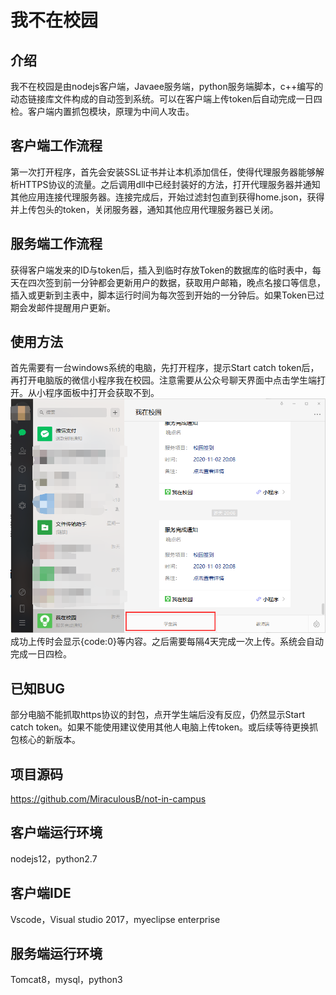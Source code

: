 # 我不在校园

## 介绍  
我不在校园是由nodejs客户端，Javaee服务端，python服务端脚本，c++编写的动态链接库文件构成的自动签到系统。可以在客户端上传token后自动完成一日四检。客户端内置抓包模块，原理为中间人攻击。  

## 客户端工作流程  
第一次打开程序，首先会安装SSL证书并让本机添加信任，使得代理服务器能够解析HTTPS协议的流量。之后调用dll中已经封装好的方法，打开代理服务器并通知其他应用连接代理服务器。连接完成后，开始过滤封包直到获得home.json，获得并上传包头的token，关闭服务器，通知其他应用代理服务器已关闭。  

## 服务端工作流程  
获得客户端发来的ID与token后，插入到临时存放Token的数据库的临时表中，每天在四次签到前一分钟都会更新用户的数据，获取用户邮箱，晚点名接口等信息，插入或更新到主表中，脚本运行时间为每次签到开始的一分钟后。如果Token已过期会发邮件提醒用户更新。  

## 使用方法  
首先需要有一台windows系统的电脑，先打开程序，提示Start catch token后，再打开电脑版的微信小程序我在校园。注意需要从公众号聊天界面中点击学生端打开。从小程序面板中打开会获取不到。  
![avatar](https://raw.githubusercontent.com/MiraculousB/not-in-campus/master/photo/1.png)
成功上传时会显示{code:0}等内容。之后需要每隔4天完成一次上传。系统会自动完成一日四检。  


## 已知BUG  
部分电脑不能抓取https协议的封包，点开学生端后没有反应，仍然显示Start catch token。如果不能使用建议使用其他人电脑上传token。或后续等待更换抓包核心的新版本。  

## 项目源码  
https://github.com/MiraculousB/not-in-campus  

## 客户端运行环境  
nodejs12，python2.7  

## 客户端IDE  
Vscode，Visual studio 2017，myeclipse enterprise  

## 服务端运行环境  
Tomcat8，mysql，python3  

